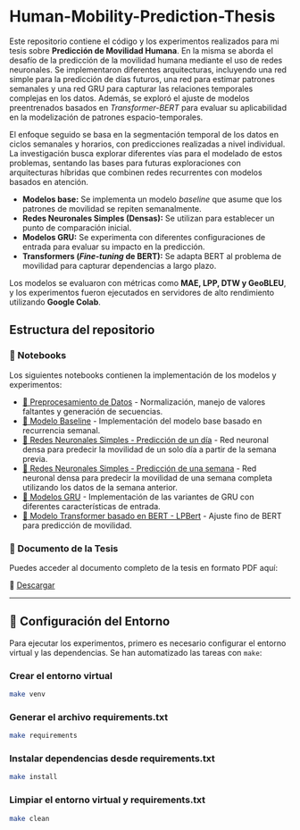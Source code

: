 # Human-Mobility-Prediction-Thesis

Este repositorio contiene el código y los experimentos realizados para mi tesis sobre **Predicción de Movilidad Humana**. En la misma se aborda el desafío de la predicción de la movilidad humana mediante el uso de redes neuronales. Se implementaron diferentes arquitecturas, incluyendo una red simple para la predicción de días futuros, una red para estimar patrones semanales y una red GRU para capturar las relaciones temporales complejas en los datos. Además, se exploró el ajuste de modelos preentrenados basados en *Transformer-BERT* para evaluar su aplicabilidad en la modelización de patrones espacio-temporales.  

El enfoque seguido se basa en la segmentación temporal de los datos en ciclos semanales y horarios, con predicciones realizadas a nivel individual. La investigación busca explorar diferentes vías para el modelado de estos problemas, sentando las bases para futuras exploraciones con arquitecturas híbridas que combinen redes recurrentes con modelos basados en atención.

- **Modelos base:** Se implementa un modelo *baseline* que asume que los patrones de movilidad se repiten semanalmente.
- **Redes Neuronales Simples (Densas):** Se utilizan para establecer un punto de comparación inicial.
- **Modelos GRU:** Se experimenta con diferentes configuraciones de entrada para evaluar su impacto en la predicción.
- **Transformers (*Fine-tuning* de BERT):** Se adapta BERT al problema de movilidad para capturar dependencias a largo plazo.

Los modelos se evaluaron con métricas como **MAE, LPP, DTW y GeoBLEU**, y los experimentos fueron ejecutados en servidores de alto rendimiento utilizando **Google Colab**.

## Estructura del repositorio

### 📂 Notebooks

Los siguientes notebooks contienen la implementación de los modelos y experimentos:

- [📘 Preprocesamiento de Datos](./notebooks/initial_analisys.ipynb) - Normalización, manejo de valores faltantes y generación de secuencias.
- [📘 Modelo Baseline](./notebooks/NaiveWeekRepeatPredictor.ipynb) - Implementación del modelo base basado en recurrencia semanal.
- [📘 Redes Neuronales Simples - Predicción de un día](./notebooks/LastWeekSimpleNN.ipynb) - Red neuronal densa para predecir la movilidad de un solo día a partir de la semana previa.
- [📘 Redes Neuronales Simples - Predicción de una semana](./notebooks/SimpleNN.ipynb) - Red neuronal densa para predecir la movilidad de una semana completa utilizando los datos de la semana anterior.
- [📘 Modelos GRU](./notebooks/GRU.ipynb) - Implementación de las variantes de GRU con diferentes características de entrada.
- [📘 Modelo Transformer basado en BERT - LPBert](./notebooks/BertLP.ipynb) - Ajuste fino de BERT para predicción de movilidad.

### 📄 Documento de la Tesis

Puedes acceder al documento completo de la tesis en formato PDF aquí:

📄 [Descargar](link_al_pdf_tesis)

---

## 🔧 Configuración del Entorno

Para ejecutar los experimentos, primero es necesario configurar el entorno virtual y las dependencias. Se han automatizado las tareas con `make`:

### Crear el entorno virtual

```bash
make venv
```

### Generar el archivo requirements.txt

```bash
make requirements
```

### Instalar dependencias desde requirements.txt

```bash
make install
```

### Limpiar el entorno virtual y requirements.txt

```bash
make clean
```
